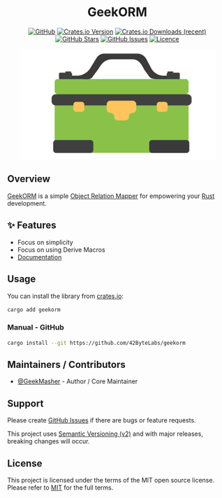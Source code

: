 <div align="center">
<h1>GeekORM</h1>

[![GitHub](https://img.shields.io/badge/github-%23121011.svg?style=for-the-badge&logo=github&logoColor=white)][github]
[![Crates.io Version](https://img.shields.io/crates/v/geekorm?style=for-the-badge)][crates-io]
[![Crates.io Downloads (recent)](https://img.shields.io/crates/dr/geekorm?style=for-the-badge)][crates-io]
[![GitHub Stars](https://img.shields.io/github/stars/42ByteLabs/geekorm?style=for-the-badge)][github]
[![GitHub Issues](https://img.shields.io/github/issues/42ByteLabs/geekorm?style=for-the-badge)][github-issues]
[![Licence](https://img.shields.io/github/license/Ileriayo/markdown-badges?style=for-the-badge)][license]

<img src="./assets/geek-orm.png" width="450" title="GeekORM Logo">

</div>

## Overview

[GeekORM][docs-orm] is a simple [Object Relation Mapper][docs-orm] for empowering your [Rust][rust-lang] development.

## ✨ Features

- Focus on simplicity
- Focus on using Derive Macros
- [Documentation][docs]

## Usage

You can install the library from [crates.io][crates]:

```bash
cargo add geekorm
```

### Manual - GitHub

```bash
cargo install --git https://github.com/42ByteLabs/geekorm
```

## Maintainers / Contributors

- [@GeekMasher](https://github.com/GeekMasher) - Author / Core Maintainer

## Support

Please create [GitHub Issues][github-issues] if there are bugs or feature requests.

This project uses [Semantic Versioning (v2)][semver] and with major releases, breaking changes will occur.

## License

This project is licensed under the terms of the MIT open source license.
Please refer to [MIT][license] for the full terms.

<!-- Resources -->

[license]: ./LICENSE
[crates-io]: https://crates.io/crates/geekorm
[docs]: https://docs.rs/geekorm/latest/geekorm
[rust-lang]: https://www.rust-lang.org/
[semver]: https://semver.org/
[github]: https://github.com/42ByteLabs/geekorm
[github-issues]: https://github.com/42ByteLabs/geekorm/issues
[crates]: https://crates.io
[docs-orm]: https://en.wikipedia.org/wiki/Object%E2%80%93relational_mapping
